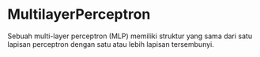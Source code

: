 # MultilayerPerceptron
Sebuah multi-layer perceptron (MLP) memiliki struktur yang sama dari satu lapisan perceptron dengan satu atau lebih lapisan tersembunyi.
